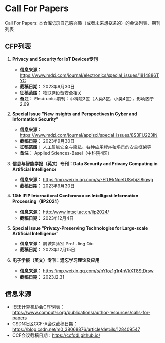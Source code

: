 # Call For Papers
Call For Papers: 本仓库记录自己感兴趣（或者未来想投递的）的会议列表、期刊列表

## CFP列表

1. **Privacy and Security for IoT Devices专刊**
    - **信息来源：** https://www.mdpi.com/journal/electronics/special_issues/1814886TYC
    - **截稿日期：** 2023年9月30日
    - **征稿范围：** 物联网设备安全相关
    - **备注：** Electronics期刊：中科院3区（大类3区、小类4区），影响因子2.69

2. **Special Issue "New Insights and Perspectives in Cyber and Information Security"**

   - **信息来源：** https://www.mdpi.com/journal/applsci/special_issues/8S3FU223IN
   - **截稿日期：** 2023年9月30日
   - **征稿范围：** 人工智能安全与隐私、各种应用程序和场景的安全框架等
   - **备注：** Applied Sciences-Basel（中科院4区）
3. **信息与智能学报（英文）专刊：Data Security and Privacy Computing in Artificial Intelligence**
   - **信息来源：** https://mp.weixin.qq.com/s/-EfUFkNpefUSybjzI8jqwg
   - **截稿日期：** 2023年9月30日
4. **13th IFIP International Conference on Intelligent Information Processing（IIP2024）**
   - **信息来源：** http://www.intsci.ac.cn/iip2024/
   - **截稿日期：** 2023年12月4日
5. **Special Issue "Privacy-Preserving Technologies for Large-scale Artificial Intelligence"**
    - **信息来源：** 鹏城实验室 Prof. Jing Qiu
    - **截稿日期：** 2023年12月15日
6. **电子学报（英文）专刊：遗忘学习理论及应用**
    - **信息来源：** https://mp.weixin.qq.com/s/nYfoz1g1r4nVkXT8StDrsw
    - **截稿日期：** 2023.12.31 

## 信息来源

- IEEE计算机协会CFP列表：https://www.computer.org/publications/author-resources/calls-for-papers 
- CSDN社区CCF-A会议截稿日期：https://blog.csdn.net/m0_38068876/article/details/128409547
- CCF会议截稿日期：https://ccfddl.github.io/

